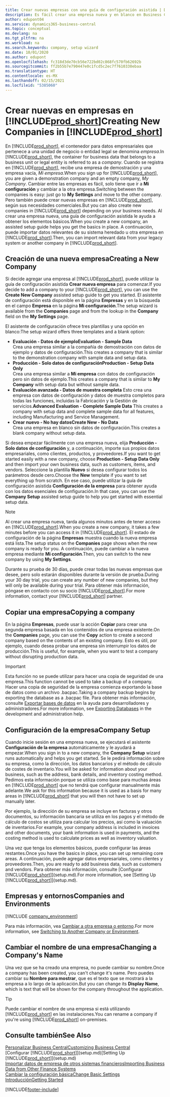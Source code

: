 ```yaml
---
title: Crear nuevas empresas con una guía de configuración asistida | Documentos de Microsoft
description: Es fácil crear una empresa nueva y en blanco en Business Central. Una guía de configuración asistida le ayudará a seguir los pasos, y podrá importar sus datos empresariales existentes.
author: edupont04
ms.service: dynamics365-business-central
ms.topic: conceptual
ms.devlang: na
ms.tgt_pltfrm: na
ms.workload: na
ms.search.keywords: company, setup wizard
ms.date: 10/01/2020
ms.author: edupont
ms.openlocfilehash: fc318d3de70cb56e722bd02c868fc570fb62692b
ms.sourcegitcommit: ff2b55b7e790447e0c1fcd5c2ec7f7610338ebaa
ms.translationtype: HT
ms.contentlocale: es-MX
ms.lasthandoff: 02/15/2021
ms.locfileid: "5385060"
---
```

# <a name="creating-new-companies-in-prod_short"></a><span data-ttu-id="91215-104">Crear nuevas en empresas en [!INCLUDE[prod_short](includes/prod_short.md)]</span><span class="sxs-lookup"><span data-stu-id="91215-104">Creating New Companies in [!INCLUDE[prod_short](includes/prod_short.md)]</span></span>

<span data-ttu-id="91215-105">En [!INCLUDE[prod_short](includes/prod_short.md)], el contenedor para datos empresariales que pertenece a una unidad de negocio o entidad legal se denomina *empresa*.</span><span class="sxs-lookup"><span data-stu-id="91215-105">In [!INCLUDE[prod_short](includes/prod_short.md)], the container for business data that belongs to a business unit or legal entity is referred to as a *company*.</span></span> <span data-ttu-id="91215-106">Cuando se registra en [!INCLUDE[prod_short](includes/prod_short.md)], recibe una empresa de demostración y una empresa vacía, *Mi empresa*.</span><span class="sxs-lookup"><span data-stu-id="91215-106">When you sign up for [!INCLUDE[prod_short](includes/prod_short.md)], you are given a demonstration company and an empty company, *My Company*.</span></span> <span data-ttu-id="91215-107">Cambiar entre las empresas es fácil, solo tiene que ir a **Mi configuración** y cambiar a la otra empresa.</span><span class="sxs-lookup"><span data-stu-id="91215-107">Switching between the companies is easy: just go to **My Settings** and move to the other company.</span></span> <span data-ttu-id="91215-108">Pero también puede crear nuevas empresas en [!INCLUDE[prod_short](includes/prod_short.md)], según sus necesidades comerciales.</span><span class="sxs-lookup"><span data-stu-id="91215-108">But you can also create new companies in [!INCLUDE[prod_short](includes/prod_short.md)] depending on your business needs.</span></span> <span data-ttu-id="91215-109">Al crear una empresa nueva, una guía de configuración asistida le ayuda a obtener los elementos básicos.</span><span class="sxs-lookup"><span data-stu-id="91215-109">When you create a new company, an assisted setup guide helps you get the basics in place.</span></span> <span data-ttu-id="91215-110">A continuación, puede importar datos relevantes de su sistema heredado u otra empresa en [!INCLUDE[prod_short](includes/prod_short.md)].</span><span class="sxs-lookup"><span data-stu-id="91215-110">Then, you can import relevant data from your legacy system or another company in [!INCLUDE[prod_short](includes/prod_short.md)].</span></span>  

## <a name="creating-a-new-company"></a><span data-ttu-id="91215-111">Creación de una nueva empresa</span><span class="sxs-lookup"><span data-stu-id="91215-111">Creating a New Company</span></span>

<span data-ttu-id="91215-112">Si decide agregar una empresa al [!INCLUDE[prod_short](includes/prod_short.md)], puede utilizar la guía de configuración asistida **Crear nueva empresa** para comenzar.</span><span class="sxs-lookup"><span data-stu-id="91215-112">If you decide to add a company to your [!INCLUDE[prod_short](includes/prod_short.md)], you can use the **Create New Company** assisted setup guide to get you started.</span></span> <span data-ttu-id="91215-113">El asistente de configuración está disponible en la página **Empresas** y en la búsqueda en el campo **Empresa** en la página **Mi configuración**.</span><span class="sxs-lookup"><span data-stu-id="91215-113">The setup wizard is available from the **Companies** page and from the lookup in the **Company** field on the **My Settings** page.</span></span>  

<span data-ttu-id="91215-114">El asistente de configuración ofrece tres plantillas y una opción en blanco:</span><span class="sxs-lookup"><span data-stu-id="91215-114">The setup wizard offers three templates and a blank option:</span></span>

- <span data-ttu-id="91215-115">**Evaluación - Datos de ejemplo**</span><span class="sxs-lookup"><span data-stu-id="91215-115">**Evaluation - Sample Data**</span></span>  
    <span data-ttu-id="91215-116">Crea una empresa similar a la compañía de demostración con datos de ejemplo y datos de configuración.</span><span class="sxs-lookup"><span data-stu-id="91215-116">This creates a company that is similar to the demonstration company with sample data and setup data.</span></span>  
- <span data-ttu-id="91215-117">**Producción - Solo datos de configuración**</span><span class="sxs-lookup"><span data-stu-id="91215-117">**Production - Setup Data Only**</span></span>  
    <span data-ttu-id="91215-118">Crea una empresa similar a **Mi empresa** con datos de configuración pero sin datos de ejemplo.</span><span class="sxs-lookup"><span data-stu-id="91215-118">This creates a company that is similar to **My Company** with setup data but without sample data.</span></span>
- <span data-ttu-id="91215-119">**Evaluación avanzada - Datos de muestra completa** Esto crea una empresa con datos de configuración y datos de muestra completos para todas las funciones, incluidas la Fabricación y la Gestión de servicios.</span><span class="sxs-lookup"><span data-stu-id="91215-119">**Advanced Evaluation - Complete Sample Data** This creates a company with setup data and complete sample data for all features, including Manufacturing and Service Management.</span></span>
- <span data-ttu-id="91215-120">**Crear nuevo - No hay datos**</span><span class="sxs-lookup"><span data-stu-id="91215-120">**Create New - No Data**</span></span>  
    <span data-ttu-id="91215-121">Crea una empresa en blanco sin datos de configuración.</span><span class="sxs-lookup"><span data-stu-id="91215-121">This creates a blank company without setup data.</span></span>  

<span data-ttu-id="91215-122">Si desea empezar fácilmente con una empresa nueva, elija **Producción - Solo datos de configuración** y, a continuación, importe sus propios datos empresariales, como clientes, productos, y proveedores.</span><span class="sxs-lookup"><span data-stu-id="91215-122">If you want to get started easily with a new company, choose **Production - Setup Data Only** and then import your own business data, such as customers, items, and vendors.</span></span> <span data-ttu-id="91215-123">Seleccione la plantilla **Nuevo** si desea configurar todos los parámetros desde cero.</span><span class="sxs-lookup"><span data-stu-id="91215-123">Choose the **New** template if you want to set everything up from scratch.</span></span> <span data-ttu-id="91215-124">En ese caso, puede utilizar la guía de configuración asistida **Configuración de la empresa** para obtener ayuda con los datos esenciales de configuración.</span><span class="sxs-lookup"><span data-stu-id="91215-124">In that case, you can use the **Company Setup** assisted setup guide to help you get started with essential setup data.</span></span>  

> [!NOTE]  
> <span data-ttu-id="91215-125">Al crear una empresa nueva, tarda algunos minutos antes de tener acceso en [!INCLUDE[prod_short](includes/prod_short.md)].</span><span class="sxs-lookup"><span data-stu-id="91215-125">When you create a new company, it takes a few minutes before you can access it in [!INCLUDE[prod_short](includes/prod_short.md)].</span></span> <span data-ttu-id="91215-126">El estado de configuración de la página **Empresas** muestra cuando la nueva empresa está lista.</span><span class="sxs-lookup"><span data-stu-id="91215-126">The setup status on the **Companies** page shows when the new company is ready for you.</span></span> <span data-ttu-id="91215-127">A continuación, puede cambiar a la nueva empresa mediante **Mi configuración**.</span><span class="sxs-lookup"><span data-stu-id="91215-127">Then, you can switch to the new company by using **My Settings**.</span></span>  

<span data-ttu-id="91215-128">Durante su prueba de 30 días, puede crear todas las nuevas empresas que desee, pero solo estarán disponibles durante la versión de prueba.</span><span class="sxs-lookup"><span data-stu-id="91215-128">During your 30 day trial, you can create any number of new companies, but they will only be available during your trial.</span></span> <span data-ttu-id="91215-129">Para obtener más información, póngase en contacto con su socio [!INCLUDE[prod_short](includes/prod_short.md)].</span><span class="sxs-lookup"><span data-stu-id="91215-129">For more information, contact your [!INCLUDE[prod_short](includes/prod_short.md)] partner.</span></span>  

## <a name="copying-a-company"></a><span data-ttu-id="91215-130">Copiar una empresa</span><span class="sxs-lookup"><span data-stu-id="91215-130">Copying a company</span></span>

<span data-ttu-id="91215-131">En la página **Empresas**, puede usar la acción **Copiar** para crear una segunda empresa basada en los contenidos de una empresa existente.</span><span class="sxs-lookup"><span data-stu-id="91215-131">On the **Companies** page, you can use the **Copy** action to create a second company based on the contents of an existing company.</span></span> <span data-ttu-id="91215-132">Esto es útil, por ejemplo, cuando desea probar una empresa sin interrumpir los datos de producción.</span><span class="sxs-lookup"><span data-stu-id="91215-132">This is useful, for example, when you want to test a company without disrupting production data.</span></span>

> [!Important]
> <span data-ttu-id="91215-133">Esta función no se puede utilizar para hacer una copia de seguridad de una empresa.</span><span class="sxs-lookup"><span data-stu-id="91215-133">This function cannot be used to take a backup of a company.</span></span> <span data-ttu-id="91215-134">Hacer una copia de seguridad de la empresa comienza exportando la base de datos como un archivo .bacpac.</span><span class="sxs-lookup"><span data-stu-id="91215-134">Taking a company backup begins by exporting the database as a .bacpac file.</span></span> <span data-ttu-id="91215-135">Para obtener más información, consulte [Exportar bases de datos](/dynamics365/business-central/dev-itpro/administration/tenant-admin-center-database-export) en la ayuda para desarrolladores y administradores.</span><span class="sxs-lookup"><span data-stu-id="91215-135">For more information, see [Exporting Databases](/dynamics365/business-central/dev-itpro/administration/tenant-admin-center-database-export) in the development and administration help.</span></span>

## <a name="company-setup"></a><span data-ttu-id="91215-136">Configuración de la empresa</span><span class="sxs-lookup"><span data-stu-id="91215-136">Company Setup</span></span>

<span data-ttu-id="91215-137">Cuando inicie sesión en una empresa nueva, se ejecutará el asistente **Configuración de la empresa** automáticamente y le ayudará a empezar.</span><span class="sxs-lookup"><span data-stu-id="91215-137">When you sign in to a new company, the **Company Setup** wizard runs automatically and helps you get started.</span></span> <span data-ttu-id="91215-138">Se le pedirá información sobre su empresa, como la dirección, los datos bancarios y el método de cálculo de costes de inventario.</span><span class="sxs-lookup"><span data-stu-id="91215-138">You will be asked for information about your business, such as the address, bank details, and inventory costing method.</span></span> <span data-ttu-id="91215-139">Pedimos esta información porque se utiliza como base para muchas áreas en [!INCLUDE[prod_short](includes/prod_short.md)] que no tendrá que configurar manualmente más adelante.</span><span class="sxs-lookup"><span data-stu-id="91215-139">We ask for this information because it is used as a basis for many areas in [!INCLUDE[prod_short](includes/prod_short.md)] that you will then not have to set up manually later.</span></span>  

<span data-ttu-id="91215-140">Por ejemplo, la dirección de su empresa se incluye en facturas y otros documentos, su información bancaria se utiliza en los pagos y el método de cálculo de costos se utiliza para calcular los precios, así como la valuación de inventarios.</span><span class="sxs-lookup"><span data-stu-id="91215-140">For example, your company address is included in invoices and other documents, your bank information is used in payments, and the costing method is used to calculate prices as well as inventory valuation.</span></span>  

<span data-ttu-id="91215-141">Una vez que tenga los elementos básicos, puede configurar las áreas restantes.</span><span class="sxs-lookup"><span data-stu-id="91215-141">Once you have the basics in place, you can set up remaining core areas.</span></span> <span data-ttu-id="91215-142">A continuación, puede agregar datos empresariales, como clientes y proveedores.</span><span class="sxs-lookup"><span data-stu-id="91215-142">Then, you are ready to add business data, such as customers and vendors.</span></span> <span data-ttu-id="91215-143">Para obtener más información, consulte [Configurar [!INCLUDE[prod_short](includes/prod_short.md)]](setup.md).</span><span class="sxs-lookup"><span data-stu-id="91215-143">For more information, see [Setting Up [!INCLUDE[prod_short](includes/prod_short.md)]](setup.md).</span></span>  

## <a name="companies-and-environments"></a><span data-ttu-id="91215-144">Empresas y entornos</span><span class="sxs-lookup"><span data-stu-id="91215-144">Companies and Environments</span></span>

[!INCLUDE [company_environment](includes/company_environment.md)]

<span data-ttu-id="91215-145">Para más información, vea [Cambiar a otra empresa o entorno](ui-organization-switch.md).</span><span class="sxs-lookup"><span data-stu-id="91215-145">For more information, see [Switching to Another Company or Environment](ui-organization-switch.md).</span></span> 

## <a name="changing-a-companys-name"></a><span data-ttu-id="91215-146">Cambiar el nombre de una empresa</span><span class="sxs-lookup"><span data-stu-id="91215-146">Changing a Company's Name</span></span>

<span data-ttu-id="91215-147">Una vez que se ha creado una empresa, no puede cambiar su nombre.</span><span class="sxs-lookup"><span data-stu-id="91215-147">Once a company has been created, you can't change it's name.</span></span> <span data-ttu-id="91215-148">Pero puedes cambiar su **Nombre para mostrar**, que es el texto que se mostrará a la empresa a lo largo de la aplicación.</span><span class="sxs-lookup"><span data-stu-id="91215-148">But you can change its **Display Name**, which is text that will be shown for the company throughout the application.</span></span>  

> [!TIP]
> <span data-ttu-id="91215-149">Puede cambiar el nombre de una empresa si está utilizando [!INCLUDE[prod_short](includes/prod_short.md)] en las instalaciones.</span><span class="sxs-lookup"><span data-stu-id="91215-149">You can rename a company if you're using [!INCLUDE[prod_short](includes/prod_short.md)] on-premises.</span></span>

## <a name="see-also"></a><span data-ttu-id="91215-150">Consulte también</span><span class="sxs-lookup"><span data-stu-id="91215-150">See Also</span></span>

[<span data-ttu-id="91215-151">Personalizar Business Central</span><span class="sxs-lookup"><span data-stu-id="91215-151">Customizing Business Central</span></span>](ui-customizing-overview.md)  
<span data-ttu-id="91215-152">[Configurar [!INCLUDE[prod_short](includes/prod_short.md)]](setup.md)</span><span class="sxs-lookup"><span data-stu-id="91215-152">[Setting Up [!INCLUDE[prod_short](includes/prod_short.md)]](setup.md)</span></span>  
[<span data-ttu-id="91215-153">Importar datos de empresa de otros sistemas financieros</span><span class="sxs-lookup"><span data-stu-id="91215-153">Importing Business Data from Other Finance Systems</span></span>](across-import-data-configuration-packages.md)  
[<span data-ttu-id="91215-154">Cambiar la configuración básica</span><span class="sxs-lookup"><span data-stu-id="91215-154">Change Basic Settings</span></span>](ui-change-basic-settings.md)  
[<span data-ttu-id="91215-155">Introducción</span><span class="sxs-lookup"><span data-stu-id="91215-155">Getting Started</span></span>](product-get-started.md)  


[!INCLUDE[footer-include](includes/footer-banner.md)]